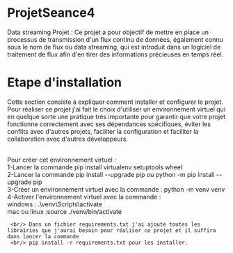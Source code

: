 # ProjetSeance4
Data streaming Projet : Ce projet a pour objectif de mettre en place un processus de transmission d'un flux continu de données, également connu sous le nom de flux ou data streaming, qui est introduit dans un logiciel de traitement de flux afin d'en tirer des informations précieuses en temps réel.

# Etape d'installation
Cette section consiste à expliquer comment installer et configurer le projet.
Pour réaliser ce projet j'ai fait le choix d'utiliser un environnement virtuel qui en quelque sorte une pratique très importante pour garantir que votre projet fonctionne correctement avec ses dépendances spécifiques, éviter les conflits avec d'autres projets, faciliter la configuration et faciliter la collaboration avec d'autres développeurs.

<br/>Pour créer cet environnement virtuel :
  <br/> 1-Lancer la commande pip install virtualenv setuptools wheel
   <br/> 2-Lancer la commande pip install --upgrade pip ou python -m pip install --upgrade pip
   <br/> 3-Créer un environnement virtuel avec la commande : python -m venv venv
  <br/>  4-Activer l'environnement virtuel avec la commande :
         <br/>windows : .\venv\Scripts\activate
        <br/> mac ou linux :source ./venv/bin/activate
        
     <br/> Dans un fichier requirements.txt j'ai ajouté toutes les librairies que j'aurai besoin pour réaliser ce projet et il suffira dans lancer la commande 
     <br/> pip install -r requirements.txt pour les installer.
 
   
